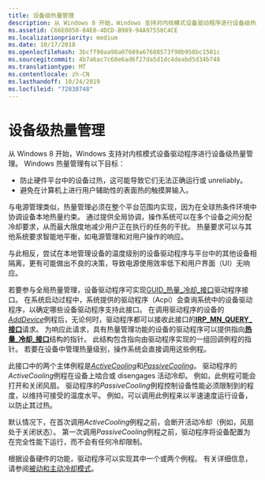 ```yaml
---
title: 设备级热量管理
description: 从 Windows 8 开始，Windows 支持对内核模式设备驱动程序进行设备级热量管理。
ms.assetid: C66E0050-04E8-4DCD-B989-94A97558C4CE
ms.localizationpriority: medium
ms.date: 10/17/2018
ms.openlocfilehash: 3bcff98aa98a07689a67688573f90b958bc1501c
ms.sourcegitcommit: 4b7a6ac7c68e6ad6f27da5d1dc4deabd5d34b748
ms.translationtype: MT
ms.contentlocale: zh-CN
ms.lasthandoff: 10/24/2019
ms.locfileid: "72838748"
---
```

# <a name="device-level-thermal-management"></a>设备级热量管理


从 Windows 8 开始，Windows 支持对内核模式设备驱动程序进行设备级热量管理。 Windows 热量管理有以下目标：

-   防止硬件平台中的设备过热，这可能导致它们无法正确运行或 unreliably。
-   避免在计算机上进行用户辅助性的表面热的触摸屏输入。

与电源管理类似，热量管理必须在整个平台范围内实现，因为在全球热条件环境中协调设备本地热量约束。 通过提供全局协调，操作系统可以在多个设备之间分配冷却要求，从而最大限度地减少用户正在执行的任务的干扰。 热量要求可以与其他系统要求智能地平衡，如电源管理和对用户操作的响应。

与此相反，尝试在本地管理设备的温度级别的设备驱动程序与平台中的其他设备相隔离，更有可能做出不良的决策，导致电源使用效率低下和用户界面（UI）无响应。

若要参与全局热量管理，设备驱动程序可实现[GUID\_热量\_冷却\_接口](https://msdn.microsoft.com/library/windows/hardware/hh698265)驱动程序接口。 在系统启动过程中，系统提供的驱动程序（Acpi）会查询系统中的设备驱动程序，以确定哪些设备驱动程序支持此接口。 在调用驱动程序的设备的[*AddDevice*](https://docs.microsoft.com/windows-hardware/drivers/ddi/wdm/nc-wdm-driver_add_device)例程后，无论何时，驱动程序都可以接收此接口的[**IRP\_MN\_QUERY\_接口**](https://docs.microsoft.com/windows-hardware/drivers/kernel/irp-mn-query-interface)请求。 为响应此请求，具有热量管理功能的设备的驱动程序可以提供指向[**热量\_冷却\_接口**](https://msdn.microsoft.com/library/windows/hardware/hh698275)结构的指针。 此结构包含指向由驱动程序实现的一组回调例程的指针。 若要在设备中管理热量级别，操作系统会直接调用这些例程。

此接口中的两个主体例程是[*ActiveCooling*](https://msdn.microsoft.com/library/windows/hardware/hh698235)和[*PassiveCooling*](https://msdn.microsoft.com/library/windows/hardware/hh698270)。 驱动程序的*ActiveCooling*例程在设备上啮合或 disengages 活动冷却。 例如，此例程可能会打开和关闭风扇。 驱动程序的*PassiveCooling*例程控制设备性能必须限制到的程度，以维持可接受的温度水平。 例如，可以调用此例程来以半速速度运行设备，以防止其过热。

默认情况下，在首次调用*ActiveCooling*例程之前，会断开活动冷却（例如，风扇处于关闭状态）。 第一次调用*PassiveCooling*例程之前，驱动程序将设备配置为在完全性能下运行，而不会有任何冷却限制。

根据设备硬件的功能，驱动程序可以实现其中一个或两个例程。 有关详细信息，请参阅[被动和主动冷却模式](passive-and-active-cooling-modes.md)。

 

 




